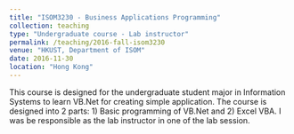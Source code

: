 ```yaml
---
title: "ISOM3230 - Business Applications Programming"
collection: teaching
type: "Undergraduate course - Lab instructor"
permalink: /teaching/2016-fall-isom3230
venue: "HKUST, Department of ISOM"
date: 2016-11-30
location: "Hong Kong"
---
```


This course is designed for the undergraduate student major in Information Systems to learn VB.Net for creating simple application. The course is designed into 2 parts: 1) Basic programming of VB.Net and 2) Excel VBA. I was be responsible as the lab instructor in one of the lab session. 
